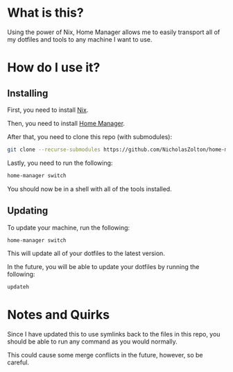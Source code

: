 # What is this?

Using the power of Nix, Home Manager allows me to easily transport all of my dotfiles and tools to any machine I want to use.

# How do I use it?

## Installing

First, you need to install [Nix](https://nixos.org/nix/download.html).

Then, you need to install [Home Manager](https://nix-community.github.io/home-manager/index.xhtml#sec-install-standalone).

After that, you need to clone this repo (with submodules):

```bash
git clone --recurse-submodules https://github.com/NicholasZolton/home-manager.git ~/.config/home-manager
```

Lastly, you need to run the following:

```bash
home-manager switch
```

You should now be in a shell with all of the tools installed.

## Updating

To update your machine, run the following:

```bash
home-manager switch
```

This will update all of your dotfiles to the latest version.

In the future, you will be able to update your dotfiles by running the following:

```bash
updateh
```

# Notes and Quirks

Since I have updated this to use symlinks back to the files in this repo, you should be able to run any command as you would normally.

This could cause some merge conflicts in the future, however, so be careful.
